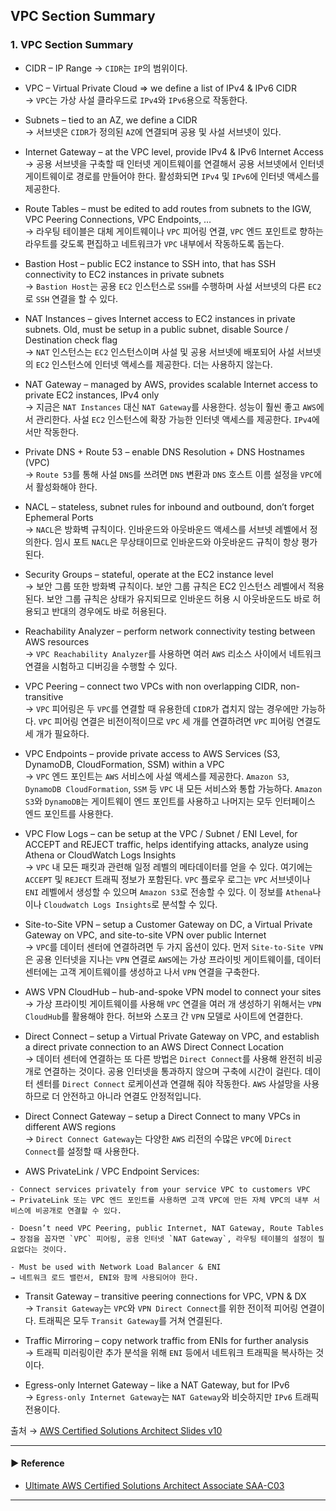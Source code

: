 ## VPC Section Summary
### 1. VPC Section Summary
- CIDR – IP Range
→ `CIDR`는 `IP`의 범위이다.

- VPC – Virtual Private Cloud => we define a list of IPv4 & IPv6 CIDR  
→ `VPC`는 가상 사설 클라우드로 `IPv4`와 `IPv6`용으로 작동한다.

- Subnets – tied to an AZ, we define a CIDR  
→ 서브넷은 `CIDR`가 정의된 `AZ`에 연결되며 공용 및 사설 서브넷이 있다.

- Internet Gateway – at the VPC level, provide IPv4 & IPv6 Internet Access  
→ 공용 서브넷을 구축할 때 인터넷 게이트웨이를 연결해서 공용 서브넷에서 인터넷 게이트웨이로 경로를 만들어야 한다. 활성화되면 `IPv4` 및 `IPv6`에 인터넷 액세스를 제공한다.

- Route Tables – must be edited to add routes from subnets to the IGW, VPC Peering Connections, VPC Endpoints, …  
→ 라우팅 테이블은 대체 게이트웨이나 `VPC` 피어링 연결, `VPC` 엔드 포인트로 향하는 라우트를 갖도록 편집하고 네트워크가 `VPC` 내부에서 작동하도록 돕는다.

- Bastion Host – public EC2 instance to SSH into, that has SSH connectivity to EC2 instances in private subnets  
→ `Bastion Host`는 공용 `EC2` 인스턴스로 `SSH`를 수행하며 사설 서브넷의 다른 `EC2`로 `SSH` 연결을 할 수 있다.

- NAT Instances – gives Internet access to EC2 instances in private subnets. Old, must be setup in a public subnet, disable Source / Destination check flag  
→ `NAT` 인스턴스는 `EC2` 인스턴스이며 사설 및 공용 서브넷에 배포되어 사설 서브넷의 `EC2` 인스턴스에 인터넷 액세스를 제공한다. 더는 사용하지 않는다.

- NAT Gateway – managed by AWS, provides scalable Internet access to private EC2 instances, IPv4 only  
→ 지금은 `NAT Instances` 대신 `NAT Gateway`를 사용한다. 성능이 훨씬 좋고 `AWS`에서 관리한다. 사설 `EC2` 인스턴스에 확장 가능한 인터넷 액세스를 제공한다. `IPv4`에서만 작동한다.

- Private DNS + Route 53 – enable DNS Resolution + DNS Hostnames (VPC)  
→ `Route 53`를 통해 사설 `DNS`를 쓰려면 `DNS` 변환과 `DNS` 호스트 이름 설정을 `VPC`에서 활성화해야 한다.

- NACL – stateless, subnet rules for inbound and outbound, don’t forget Ephemeral Ports  
→ `NACL`은 방화벽 규칙이다. 인바운드와 아웃바운드 액세스를 서브넷 레벨에서 정의한다. 임시 포트 `NACL`은 무상태이므로 인바운드와 아웃바운드 규칙이 항상 평가된다.

- Security Groups – stateful, operate at the EC2 instance level  
→ 보안 그룹 또한 방화벽 규칙이다. 보안 그룹 규칙은 EC2 인스턴스 레벨에서 적용된다. 보안 그룹 규칙은 상태가 유지되므로 인바운드 허용 시 아웃바운드도 바로 허용되고 반대의 경우에도 바로 허용된다.

- Reachability Analyzer – perform network connectivity testing between AWS resources  
→ `VPC Reachability Analyzer`를 사용하면 여러 `AWS` 리소스 사이에서 네트워크 연결을 시험하고 디버깅을 수행할 수 있다.

- VPC Peering – connect two VPCs with non overlapping CIDR, non-transitive  
→ `VPC` 피어링은 두 `VPC`를 연결할 때 유용한데 `CIDR`가 겹치지 않는 경우에만 가능하다. `VPC` 피어링 연결은 비전이적이므로 `VPC` 세 개를 연결하려면 `VPC` 피어링 연결도 세 개가 필요하다.

- VPC Endpoints – provide private access to AWS Services (S3, DynamoDB, CloudFormation, SSM) within a VPC  
→ `VPC` 엔드 포인트는 `AWS` 서비스에 사설 액세스를 제공한다. `Amazon S3`, `DynamoDB CloudFormation`, `SSM` 등 `VPC` 내 모든 서비스와 통합 가능하다. `Amazon S3`와 `DynamoDB`는 게이트웨이 엔드 포인트를 사용하고 나머지는 모두 인터페이스 엔드 포인트를 사용한다.

- VPC Flow Logs – can be setup at the VPC / Subnet / ENI Level, for ACCEPT and REJECT traffic, helps identifying attacks, analyze using Athena or CloudWatch Logs Insights  
→ `VPC` 내 모든 패킷과 관련해 일정 레벨의 메타데이터를 얻을 수 있다. 여기에는 `ACCEPT` 및 `REJECT` 트래픽 정보가 포함된다. `VPC` 플로우 로그는 `VPC` 서브넷이나 `ENI` 레벨에서 생성할 수 있으며 `Amazon S3`로 전송할 수 있다. 이 정보를 `Athena`나 이나 `Cloudwatch Logs Insights`로 분석할 수 있다.

- Site-to-Site VPN – setup a Customer Gateway on DC, a Virtual Private Gateway on VPC, and site-to-site VPN over public Internet  
→ `VPC`를 데이터 센터에 연결하려면 두 가지 옵션이 있다. 먼저 `Site-to-Site VPN`은 공용 인터넷을 지나는 `VPN` 연결로 `AWS`에는 가상 프라이빗 게이트웨이를, 데이터 센터에는 고객 게이트웨이를 생성하고 나서 `VPN` 연결을 구축한다.

- AWS VPN CloudHub – hub-and-spoke VPN model to connect your sites  
→ 가상 프라이빗 게이트웨이를 사용해 `VPC` 연결을 여러 개 생성하기 위해서는 `VPN CloudHub`를 활용해야 한다. 허브와 스포크 간 `VPN` 모델로 사이트에 연결한다.

- Direct Connect – setup a Virtual Private Gateway on VPC, and establish a direct private connection to an AWS Direct Connect Location  
→ 데이터 센터에 연결하는 또 다른 방법은 `Direct Connect`를 사용해 완전히 비공개로 연결하는 것이다. 공용 인터넷을 통과하지 않으며 구축에 시간이 걸린다. 데이터 센터를 `Direct Connect` 로케이션과 연결해 줘야 작동한다. `AWS` 사설망을 사용하므로 더 안전하고 아니라 연결도 안정적입니다.

- Direct Connect Gateway – setup a Direct Connect to many VPCs in different AWS regions  
→ `Direct Connect Gateway`는 다양한 `AWS` 리전의 수많은 `VPC`에 `Direct Connect`를 설정할 때 사용한다.

- AWS PrivateLink / VPC Endpoint Services:
~~~
- Connect services privately from your service VPC to customers VPC
→ PrivateLink 또는 VPC 엔드 포인트를 사용하면 고객 VPC에 만든 자체 VPC의 내부 서비스에 비공개로 연결할 수 있다. 

- Doesn’t need VPC Peering, public Internet, NAT Gateway, Route Tables
→ 장점을 꼽자면 `VPC` 피어링, 공용 인터넷 `NAT Gateway`, 라우팅 테이블의 설정이 필요없다는 것이다.

- Must be used with Network Load Balancer & ENI
→ 네트워크 로드 밸런서, ENI와 함께 사용되어야 한다.
~~~

- Transit Gateway – transitive peering connections for VPC, VPN & DX  
→ `Transit Gateway`는 `VPC`와 `VPN Direct Connect`를 위한 전이적 피어링 연결이다. 트래픽은 모두 `Transit Gateway`를 거쳐 연결된다.

- Traffic Mirroring – copy network traffic from ENIs for further analysis  
→ 트래픽 미러링이란 추가 분석을 위해 `ENI` 등에서 네트워크 트래픽을 복사하는 것이다.

- Egress-only Internet Gateway – like a NAT Gateway, but for IPv6  
→ `Egress-only Internet Gateway`는 `NAT Gateway`와 비슷하지만 `IPv6` 트래픽 전용이다.

출처 → [AWS Certified Solutions Architect Slides v10](https://courses.datacumulus.com/downloads/certified-solutions-architect-pn9/)

---
#### ▶ Reference
- [Ultimate AWS Certified Solutions Architect Associate SAA-C03](https://www.udemy.com/course/aws-certified-solutions-architect-associate-saa-c03/)
---